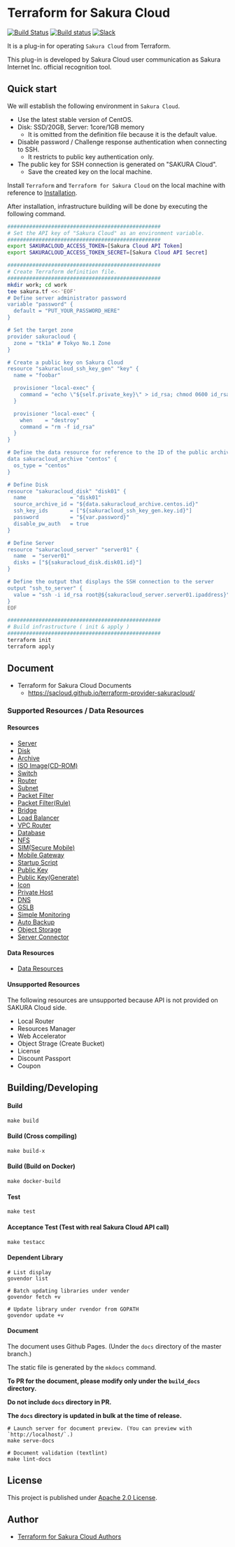 # Terraform for Sakura Cloud

[![Build Status](https://travis-ci.org/sacloud/terraform-provider-sakuracloud.svg?branch=master)](https://travis-ci.org/sacloud/terraform-provider-sakuracloud)
[![Build status](https://ci.appveyor.com/api/projects/status/paynsb52uauq1jl8?svg=true)](https://ci.appveyor.com/project/sacloud-bot/terraform-provider-sakuracloud)
[![Slack](https://slack.usacloud.jp/badge.svg)](https://slack.usacloud.jp/)

It is a plug-in for operating `Sakura Cloud` from Terraform. 

This plug-in is developed by Sakura Cloud user communication as Sakura Internet Inc. official recognition tool.


## Quick start

We will establish the following environment in `Sakura Cloud`.

  - Use the latest stable version of CentOS.
  - Disk: SSD/20GB, Server: 1core/1GB memory
    - It is omitted from the definition file because it is the default value.
  - Disable password / Challenge response authentication when connecting to SSH.
    - It restricts to public key authentication only.
  - The public key for SSH connection is generated on "SAKURA Cloud".
    - Save the created key on the local machine.

Install `Terraform` and `Terraform for Sakura Cloud` on the local machine with reference to [Installation](https://sacloud.github.io/terraform-provider-sakuracloud/installation/).

After installation, infrastructure building will be done by executing the following command.

```bash
#################################################
# Set the API key of "Sakura Cloud" as an environment variable.
#################################################
export SAKURACLOUD_ACCESS_TOKEN=[Sakura Cloud API Token]
export SAKURACLOUD_ACCESS_TOKEN_SECRET=[Sakura Cloud API Secret]

#################################################
# Create Terraform definition file.
#################################################
mkdir work; cd work
tee sakura.tf <<-'EOF'
# Define server administrator password
variable "password" {
  default = "PUT_YOUR_PASSWORD_HERE"
}

# Set the target zone
provider sakuracloud {
  zone = "tk1a" # Tokyo No.1 Zone
}

# Create a public key on Sakura Cloud
resource "sakuracloud_ssh_key_gen" "key" {
  name = "foobar"

  provisioner "local-exec" {
    command = "echo \"${self.private_key}\" > id_rsa; chmod 0600 id_rsa"
  }

  provisioner "local-exec" {
    when    = "destroy"
    command = "rm -f id_rsa"
  }
}

# Define the data resource for reference to the ID of the public archive (OS)
data sakuracloud_archive "centos" {
  os_type = "centos"
}

# Define Disk
resource "sakuracloud_disk" "disk01" {
  name              = "disk01"
  source_archive_id = "${data.sakuracloud_archive.centos.id}"
  ssh_key_ids       = ["${sakuracloud_ssh_key_gen.key.id}"]
  password          = "${var.password}"
  disable_pw_auth   = true
}

# Define Server
resource "sakuracloud_server" "server01" {
  name  = "server01"
  disks = ["${sakuracloud_disk.disk01.id}"]
}

# Define the output that displays the SSH connection to the server
output "ssh_to_server" {
  value = "ssh -i id_rsa root@${sakuracloud_server.server01.ipaddress}"
}
EOF

#################################################
# Build infrastructure ( init & apply )
#################################################
terraform init
terraform apply
```

## Document

* Terraform for Sakura Cloud Documents
    * https://sacloud.github.io/terraform-provider-sakuracloud/

### Supported Resources / Data Resources

#### Resources
  - [Server](https://sacloud.github.io/terraform-provider-sakuracloud/configuration/resources/server/)
  - [Disk](https://sacloud.github.io/terraform-provider-sakuracloud/configuration/resources/disk/)
  - [Archive](https://sacloud.github.io/terraform-provider-sakuracloud/configuration/resources/archive/)
  - [ISO Image(CD-ROM)](https://sacloud.github.io/terraform-provider-sakuracloud/configuration/resources/cdrom/)
  - [Switch](https://sacloud.github.io/terraform-provider-sakuracloud/configuration/resources/switch/)
  - [Router](https://sacloud.github.io/terraform-provider-sakuracloud/configuration/resources/internet/)
  - [Subnet](https://sacloud.github.io/terraform-provider-sakuracloud/configuration/resources/subnet/)
  - [Packet Filter](https://sacloud.github.io/terraform-provider-sakuracloud/configuration/resources/packet_filter/)
  - [Packet Filter(Rule)](https://sacloud.github.io/terraform-provider-sakuracloud/configuration/resources/packet_filter_rule/)
  - [Bridge](https://sacloud.github.io/terraform-provider-sakuracloud/configuration/resources/bridge/)
  - [Load Balancer](https://sacloud.github.io/terraform-provider-sakuracloud/configuration/resources/load_balancer/)
  - [VPC Router](https://sacloud.github.io/terraform-provider-sakuracloud/configuration/resources/vpc_router/)
  - [Database](https://sacloud.github.io/terraform-provider-sakuracloud/configuration/resources/database/)
  - [NFS](https://sacloud.github.io/terraform-provider-sakuracloud/configuration/resources/nfs/)
  - [SIM(Secure Mobile)](http://sacloud.github.io/terraform-provider-sakuracloud/configuration/resources/sim/)
  - [Mobile Gateway](http://sacloud.github.io/terraform-provider-sakuracloud/configuration/resources/mobile_gateway/)
  - [Startup Script](https://sacloud.github.io/terraform-provider-sakuracloud/configuration/resources/note/)
  - [Public Key](https://sacloud.github.io/terraform-provider-sakuracloud/configuration/resources/ssh_key/)
  - [Public Key(Generate)](https://sacloud.github.io/terraform-provider-sakuracloud/configuration/resources/ssh_key_gen/)
  - [Icon](https://sacloud.github.io/terraform-provider-sakuracloud/configuration/resources/icon/)
  - [Private Host](https://sacloud.github.io/terraform-provider-sakuracloud/configuration/resources/private_host/)
  - [DNS](https://sacloud.github.io/terraform-provider-sakuracloud/configuration/resources/dns/)
  - [GSLB](https://sacloud.github.io/terraform-provider-sakuracloud/configuration/resources/gslb/)
  - [Simple Monitoring](https://sacloud.github.io/terraform-provider-sakuracloud/configuration/resources/simple_monitor/)
  - [Auto Backup](https://sacloud.github.io/terraform-provider-sakuracloud/configuration/resources/auto_backup/)
  - [Object Storage](https://sacloud.github.io/terraform-provider-sakuracloud/configuration/resources/bucket_object/)
  - [Server Connector](https://sacloud.github.io/terraform-provider-sakuracloud/configuration/resources/server_connector)

#### Data Resources
  - [Data Resources](http://sacloud.github.io/terraform-provider-sakuracloud/configuration/resources/data_resource/)

#### Unsupported Resources

The following resources are unsupported because API is not provided on SAKURA Cloud side.

  - Local Router
  - Resources Manager
  - Web Accelerator
  - Object Strage (Create Bucket)
  - License
  - Discount Passport
  - Coupon

## Building/Developing

#### Build

    make build
    
#### Build (Cross compiling)

    make build-x
    
#### Build (Build on Docker)

    make docker-build
    
#### Test

    make test
    
#### Acceptance Test (Test with real Sakura Cloud API call)

    make testacc
    
#### Dependent Library

    # List display
    govendor list
    
    # Batch updating libraries under vender
    govendor fetch +v

    # Update library under rvendor from GOPATH
    govendor update +v

#### Document

The document uses Github Pages. (Under the `docs` directory of the master branch.)

The static file is generated by the `mkdocs` command.

**To PR for the document, please modify only under the `build_docs` directory.**

**Do not include `docs` directory in PR.**

**The `docs` directory is updated in bulk at the time of release.**

    # Launch server for document preview. (You can preview with `http://localhost/`.)
    make serve-docs
    
    # Document validation (textlint)
    make lint-docs

## License

  This project is published under [Apache 2.0 License](LICENSE).

## Author

  * [Terraform for Sakura Cloud Authors](AUTHORS)
